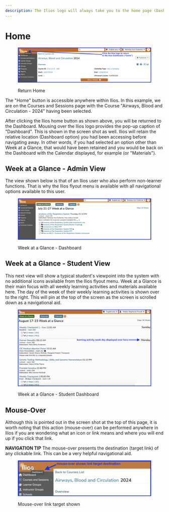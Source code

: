 ```yaml
---
description: The Ilios logo will always take you to the home page (Dashboard).
---
```


# Home

<figure>
    <img src="../images/dashboard_home/home_link.png" alt="click as shown">
    <figcaption>
        <p>Return Home</p>
    </figcaption>
</figure>

The "Home" button is accessible anywhere within Ilios. In this example, we are on the Courses and Sessions page with the Course "Airways, Blood and Circulation - 2024" having been selected.

After clicking the Ilios home button as shown above, you will be returned to the Dashboard. Mousing over the Ilios logo provides the pop-up caption of "Dashboard". This is shown in the screen shot as well. Ilios will retain the relative location (Dashboard option) you had been accessing before navigating away. In other words, if you had selected an option other than Week at a Glance, that would have been retained and you would be back on the Dashboard with the Calendar displayed, for example (or "Materials").

## Week at a Glance - Admin View

The view shown below is that of an Ilios user who also perform non-learner functions. That is why the Ilios flyout menu is available with all navigational options available to this user.

<figure>
    <img src="../images/dashboard_home/week_at_a_glance.png" alt="week at a glance displayed">
    <figcaption>
        <p>Week at a Glance - Dashboard</p>
    </figcaption>
</figure>

## Week at a Glance - Student View

This next view will show a typical student's viewpoint into the system with no additional icons available from the Ilios flyout menu. Week at a Glance is their main focus with all weekly learning activities and materials available here. The day of the week of their weekly learning activities is shown over to the right. This will pin at the top of the screen as the screen is scrolled down as a navigational aid.

<figure>
    <img src="../images/dashboard_home/week_at_a_glance_student_view.png" alt="week at a glance displayed">
    <figcaption>
        <p>Week at a Glance - Student Dashboard</p>
    </figcaption>
</figure>

## Mouse-Over

Although this is pointed out in the screen shot at the top of this page, it is worth noting that this action (mouse-over) can be performed anywhere in Ilios if you are wondering what an icon or link means and where you will end up if you click that link. 

**NAVIGATION TIP**
The mouse-over presents the destination (target link) of any clickable link. This can be a very helpful navigational aid.

<figure>
    <img src="../images/dashboard_home/mouse_over_destination.png" alt="mouse over showing target link destination">
    <figcaption>
        <p>Mouse-over link target shown</p>
    </figcaption>
</figure>
